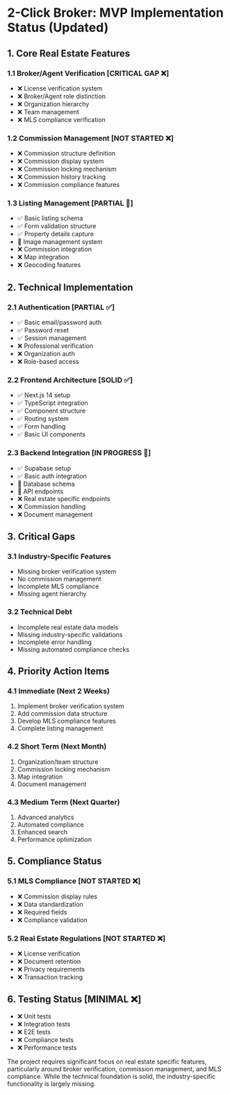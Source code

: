 # 2-Click Broker: MVP Implementation Status (Updated)

## 1. Core Real Estate Features

### 1.1 Broker/Agent Verification [CRITICAL GAP ❌]
- ❌ License verification system
- ❌ Broker/Agent role distinction
- ❌ Organization hierarchy
- ❌ Team management
- ❌ MLS compliance verification

### 1.2 Commission Management [NOT STARTED ❌]
- ❌ Commission structure definition
- ❌ Commission display system
- ❌ Commission locking mechanism
- ❌ Commission history tracking
- ❌ Commission compliance features

### 1.3 Listing Management [PARTIAL 🚧]
- ✅ Basic listing schema
- ✅ Form validation structure
- ✅ Property details capture
- 🚧 Image management system
- ❌ Commission integration
- ❌ Map integration
- ❌ Geocoding features

## 2. Technical Implementation

### 2.1 Authentication [PARTIAL ✅]
- ✅ Basic email/password auth
- ✅ Password reset
- ✅ Session management
- ❌ Professional verification
- ❌ Organization auth
- ❌ Role-based access

### 2.2 Frontend Architecture [SOLID ✅]
- ✅ Next.js 14 setup
- ✅ TypeScript integration
- ✅ Component structure
- ✅ Routing system
- ✅ Form handling
- ✅ Basic UI components

### 2.3 Backend Integration [IN PROGRESS 🚧]
- ✅ Supabase setup
- ✅ Basic auth integration
- 🚧 Database schema
- 🚧 API endpoints
- ❌ Real estate specific endpoints
- ❌ Commission handling
- ❌ Document management

## 3. Critical Gaps

### 3.1 Industry-Specific Features
- Missing broker verification system
- No commission management
- Incomplete MLS compliance
- Missing agent hierarchy

### 3.2 Technical Debt
- Incomplete real estate data models
- Missing industry-specific validations
- Incomplete error handling
- Missing automated compliance checks

## 4. Priority Action Items

### 4.1 Immediate (Next 2 Weeks)
1. Implement broker verification system
2. Add commission data structure
3. Develop MLS compliance features
4. Complete listing management

### 4.2 Short Term (Next Month)
1. Organization/team structure
2. Commission locking mechanism
3. Map integration
4. Document management

### 4.3 Medium Term (Next Quarter)
1. Advanced analytics
2. Automated compliance
3. Enhanced search
4. Performance optimization

## 5. Compliance Status

### 5.1 MLS Compliance [NOT STARTED ❌]
- ❌ Commission display rules
- ❌ Data standardization
- ❌ Required fields
- ❌ Compliance validation

### 5.2 Real Estate Regulations [NOT STARTED ❌]
- ❌ License verification
- ❌ Document retention
- ❌ Privacy requirements
- ❌ Transaction tracking

## 6. Testing Status [MINIMAL ❌]
- ❌ Unit tests
- ❌ Integration tests
- ❌ E2E tests
- ❌ Compliance tests
- ❌ Performance tests

The project requires significant focus on real estate specific features, particularly around broker verification, commission management, and MLS compliance. While the technical foundation is solid, the industry-specific functionality is largely missing.

